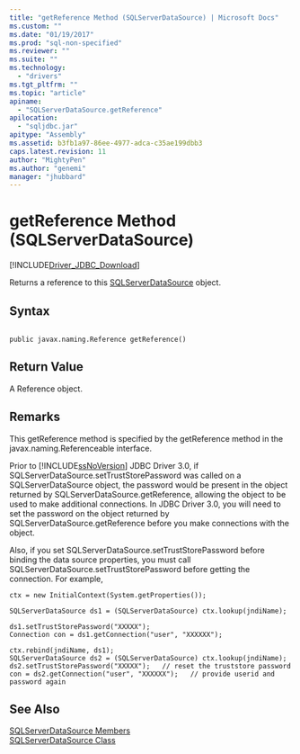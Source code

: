 ```yaml
---
title: "getReference Method (SQLServerDataSource) | Microsoft Docs"
ms.custom: ""
ms.date: "01/19/2017"
ms.prod: "sql-non-specified"
ms.reviewer: ""
ms.suite: ""
ms.technology: 
  - "drivers"
ms.tgt_pltfrm: ""
ms.topic: "article"
apiname: 
  - "SQLServerDataSource.getReference"
apilocation: 
  - "sqljdbc.jar"
apitype: "Assembly"
ms.assetid: b3fb1a97-86ee-4977-adca-c35ae199dbb3
caps.latest.revision: 11
author: "MightyPen"
ms.author: "genemi"
manager: "jhubbard"
---
```

# getReference Method (SQLServerDataSource)
[!INCLUDE[Driver_JDBC_Download](../../../includes/driver_jdbc_download.md)]

  Returns a reference to this [SQLServerDataSource](../../../connect/jdbc/reference/sqlserverdatasource-class.md) object.  
  
## Syntax  
  
```  
  
public javax.naming.Reference getReference()  
```  
  
## Return Value  
 A Reference object.  
  
## Remarks  
 This getReference method is specified by the getReference method in the javax.naming.Referenceable interface.  
  
 Prior to [!INCLUDE[ssNoVersion](../../../includes/ssnoversion_md.md)] JDBC Driver 3.0, if SQLServerDataSource.setTrustStorePassword was called on a SQLServerDataSource object, the password would be present in the object returned by SQLServerDataSource.getReference, allowing the object to be used to make additional connections. In JDBC Driver 3.0, you will need to set the password on the object returned by SQLServerDataSource.getReference before you make connections with the object.  
  
 Also, if you set SQLServerDataSource.setTrustStorePassword before binding the data source properties, you must call SQLServerDataSource.setTrustStorePassword before getting the connection. For example,  
  
```  
ctx = new InitialContext(System.getProperties());  
  
SQLServerDataSource ds1 = (SQLServerDataSource) ctx.lookup(jndiName);  
  
ds1.setTrustStorePassword("XXXXX");  
Connection con = ds1.getConnection("user", "XXXXXX");  
  
ctx.rebind(jndiName, ds1);  
SQLServerDataSource ds2 = (SQLServerDataSource) ctx.lookup(jndiName);  
ds2.setTrustStorePassword("XXXXX");   // reset the truststore password  
con = ds2.getConnection("user", "XXXXXX");   // provide userid and password again  
```  
  
## See Also  
 [SQLServerDataSource Members](../../../connect/jdbc/reference/sqlserverdatasource-members.md)   
 [SQLServerDataSource Class](../../../connect/jdbc/reference/sqlserverdatasource-class.md)  
  
  